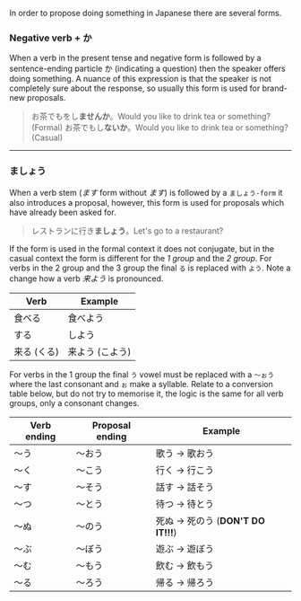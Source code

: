 In order to propose doing something in Japanese there are several forms.
### Negative verb + か
When a verb in the present tense and negative form is followed by a sentence-ending particle か (indicating a question) then the speaker offers doing something. A nuance of this expression is that the speaker is not completely sure about the response, so usually this form is used for brand-new proposals.
>お茶でもをし**ませんか**。Would you like to drink tea or something? (Formal)
>お茶でもし**ないか**。Would you like to drink tea or something? (Casual)
***
### ましょう
When a verb stem (*ます* form without *ます*) is followed by a `ましょう-form` it also introduces a proposal, however, this form is used for proposals which have already been asked for.
>レストランに行き**ましょう**。Let's go to a restaurant?

If the form is used in the formal context it does not conjugate, but in the casual context the form is different for the *1 group* and the *2 group*.
For verbs in the 2 group and the 3 group the final `る` is replaced with `よう`. Note a change how a verb *来よう* is pronounced.

|Verb|Example|
|-|-|
|食べる|食べよう|
|する|しよう|
|来る (くる)|来よう (こよう)|

For verbs in the 1 group the final `う` vowel must be replaced with a `～ぉう` where the last consonant and `ぉ` make a syllable. Relate to a conversion table below, but do not try to memorise it, the logic is the same for all verb groups, only a consonant changes.

|Verb ending|Proposal ending|Example|
|-|-|-|
|～う|～おう|歌う → 歌おう|
|～く|～こう|行く → 行こう|
|～す|～そう|話す → 話そう|
|～つ|～とう|待つ → 待とう|
|～ぬ|～のう|死ぬ → 死のう (**DON'T DO IT!!!**)|
|～ぶ|～ぼう|遊ぶ → 遊ぼう|
|～む|～もう|飲む → 飲もう|
|～る|～ろう|帰る → 帰ろう|